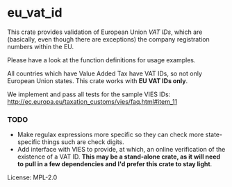 # eu_vat_id

This crate provides validation of European Union *VAT IDs*, which are
(basically, even though there are exceptions) the company registration
numbers within the EU.

Please have a look at the function definitions for usage examples.

All countries which have Value Added Tax have VAT IDs, so not only
European Union states. This crate works with **EU VAT IDs only**.

We implement and pass all tests for the sample VIES IDs:
http://ec.europa.eu/taxation_customs/vies/faq.html#item_11

### TODO

* Make regulax expressions more specific so they can check more state-specific things such are check digits.
* Add interface with VIES to provide, at which, an online verification of the existence of a VAT ID. **This may be a stand-alone crate, as it will need to pull in a few dependencies and I'd prefer this crate to stay light**.

License: MPL-2.0
